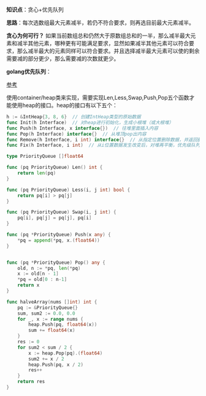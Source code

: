 **知识点**：贪心+优先队列

**思路**：每次选数组最大元素减半，若仍不符合要求，则再选目前最大元素减半。

**贪心为何可行？**
如果当前数组总和仍然大于原数组总和的一半，那么减半最大元素和减半其他元素，哪种更有可能满足要求，显然如果减半其他元素可以符合要求，那么减半最大的元素同样可以符合要求。并且选择减半最大元素可以使的剩余需要减的部分更少，那么需要减的次数就更少。

**golang优先队列**：

[参考](https://www.cnblogs.com/huxianglin/p/6925119.html)

使用container/heap类来实现，需要实现Len,Less,Swap,Push,Pop五个函数才能使用heap的接口。heap的接口有以下五个：
```go
h := &IntHeap{3, 8, 6}  // 创建IntHeap类型的原始数据
func Init(h Interface)  // 对heap进行初始化，生成小根堆（或大根堆）
func Push(h Interface, x interface{})  // 往堆里面插入内容
func Pop(h Interface) interface{}  // 从堆顶pop出内容
func Remove(h Interface, i int) interface{}  // 从指定位置删除数据，并返回删除的数据
func Fix(h Interface, i int)  // 从i位置数据发生改变后，对堆再平衡，优先级队列使用到了该方法
```

```go
type PriorityQueue []float64

func (pq PriorityQueue) Len() int {
    return len(pq)
}

func (pq PriorityQueue) Less(i, j int) bool {
    return pq[i] > pq[j]
}

func (pq PriorityQueue) Swap(i, j int) {
    pq[i], pq[j] = pq[j], pq[i]
}

func (pq *PriorityQueue) Push(x any) {
    *pq = append(*pq, x.(float64))
}


func (pq *PriorityQueue) Pop() any {
    old, n := *pq, len(*pq)
    x := old[n - 1]
    *pq = old[0 : n-1]
    return x
}

func halveArray(nums []int) int {
    pq := &PriorityQueue{}
    sum, sum2 := 0.0, 0.0
    for _, x := range nums {
        heap.Push(pq, float64(x))
        sum += float64(x)
    }
    res := 0
    for sum2 < sum / 2 {
        x := heap.Pop(pq).(float64)
        sum2 += x / 2
        heap.Push(pq, x / 2)
        res++
    }
    return res
}
```